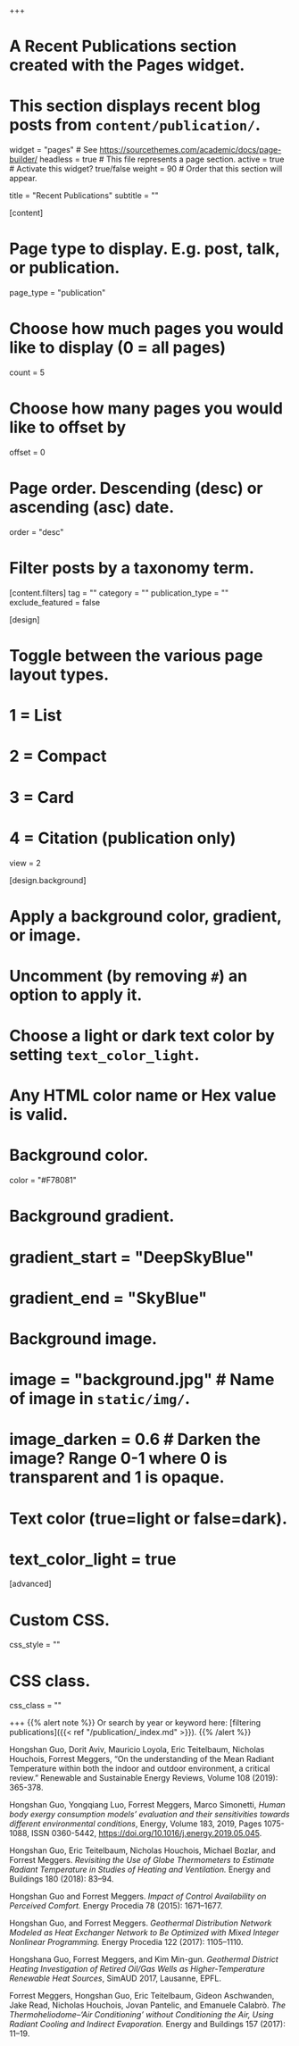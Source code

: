 +++
# A Recent Publications section created with the Pages widget.
# This section displays recent blog posts from `content/publication/`.
widget = "pages"  # See https://sourcethemes.com/academic/docs/page-builder/
headless = true  # This file represents a page section.
active = true  # Activate this widget? true/false
weight = 90  # Order that this section will appear.

title = "Recent Publications"
subtitle = ""

[content]
  # Page type to display. E.g. post, talk, or publication.
  page_type = "publication"
  
  # Choose how much pages you would like to display (0 = all pages)
  count = 5
  
  # Choose how many pages you would like to offset by
  offset = 0

  # Page order. Descending (desc) or ascending (asc) date.
  order = "desc"

  # Filter posts by a taxonomy term.
  [content.filters]
    tag = ""
    category = ""
    publication_type = ""
    exclude_featured = false
  
[design]
  # Toggle between the various page layout types.
  #   1 = List
  #   2 = Compact
  #   3 = Card
  #   4 = Citation (publication only)
  view = 2
  
[design.background]
  # Apply a background color, gradient, or image.
  #   Uncomment (by removing `#`) an option to apply it.
  #   Choose a light or dark text color by setting `text_color_light`.
  #   Any HTML color name or Hex value is valid.

  # Background color.
  color = "#F78081"

  # Background gradient.
  # gradient_start = "DeepSkyBlue"
  # gradient_end = "SkyBlue"
  
  # Background image.
  # image = "background.jpg"  # Name of image in `static/img/`.
  # image_darken = 0.6  # Darken the image? Range 0-1 where 0 is transparent and 1 is opaque.

  # Text color (true=light or false=dark).
  # text_color_light = true  
  
[advanced]
 # Custom CSS. 
 css_style = ""
 
 # CSS class.
 css_class = ""

+++
{{% alert note %}}
Or search by year or keyword here: [filtering publications]({{< ref "/publication/_index.md" >}}).
{{% /alert %}}

Hongshan Guo, Dorit Aviv, Mauricio Loyola, Eric Teitelbaum, Nicholas Houchois, Forrest Meggers, “On the understanding of the Mean Radiant Temperature within both the indoor and outdoor environment, a critical review.” Renewable and Sustainable Energy Reviews, Volume 108 (2019): 365-378.

Hongshan Guo, Yongqiang Luo, Forrest Meggers, Marco Simonetti, _Human body exergy consumption models’ evaluation and their sensitivities towards different environmental conditions_, Energy, Volume 183, 2019, Pages 1075-1088, ISSN 0360-5442, https://doi.org/10.1016/j.energy.2019.05.045.

Hongshan Guo, Eric Teitelbaum, Nicholas Houchois, Michael Bozlar, and Forrest Meggers. _Revisiting the Use of Globe Thermometers to Estimate Radiant Temperature in Studies of Heating and Ventilation._ Energy and Buildings 180 (2018): 83–94.

Hongshan Guo and Forrest Meggers. _Impact of Control Availability on Perceived Comfort._ Energy Procedia 78 (2015): 1671–1677.

Hongshan Guo, and Forrest Meggers. _Geothermal Distribution Network Modeled as Heat Exchanger Network to Be Optimized with Mixed Integer Nonlinear Programming._ Energy Procedia 122 (2017): 1105–1110. 

Hongshana Guo, Forrest Meggers, and Kim Min-gun. _Geothermal District Heating Investigation of Retired Oil/Gas Wells as Higher-Temperature Renewable Heat Sources_, SimAUD 2017, Lausanne, EPFL. 

Forrest Meggers, Hongshan Guo, Eric Teitelbaum, Gideon Aschwanden, Jake Read, Nicholas Houchois, Jovan Pantelic, and Emanuele Calabrò. _The Thermoheliodome–‘Air Conditioning’ without Conditioning the Air, Using Radiant Cooling and Indirect Evaporation._ Energy and Buildings 157 (2017): 11–19.

